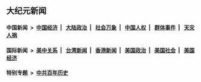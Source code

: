 ## 大纪元新闻

#### 中国新闻 &nbsp;>&nbsp; [中国经济](indexes/ncid283/README.md?09300445) &nbsp;| &nbsp; [大陆政治](indexes/ncid277/README.md?09300445) &nbsp;| &nbsp; [社会万象](indexes/ncid282/README.md?09300445) &nbsp;| &nbsp; [中国人权](indexes/ncid278/README.md?09300445) &nbsp;| &nbsp; [群体事件](indexes/ncid279/README.md?09300445) &nbsp;| &nbsp; [天灾人祸](indexes/ncid280/README.md?09300445)

#### 国际新闻 &nbsp;>&nbsp; [美中关系](indexes/nf1412576/README.md?09300445) &nbsp;| &nbsp; [台湾新闻](indexes/ncid1349361/README.md?09300445) &nbsp;| &nbsp; [香港新闻](indexes/ncid1349362/README.md?09300445) &nbsp;| &nbsp; [美国政治](indexes/ncid1078159/README.md?09300445) &nbsp;| &nbsp; [美国社会](indexes/ncid1078160/README.md?09300445) &nbsp;| &nbsp; [美国经济](indexes/ncid1078158/README.md?09300445)

#### 特别专题 &nbsp;>&nbsp; [中共百年历史](https://github.com/easy2view/epoch-special/blob/master/README.md?09300445)  
